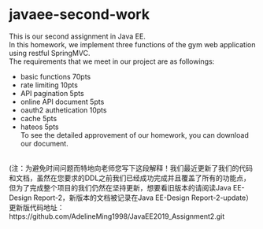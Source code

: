 # javaee-second-work
This is our second assignment in Java EE.<br/>
In this homework, we implement three functions of the gym web application using restful SpringMVC.<br/>
The requirements that we meet in our project are as followings:<br/>
- basic functions 70pts<br/>
- rate limiting 10pts<br/>
- API pagination 5pts<br/>
- online API document 5pts<br/>
- oauth2 authetication 10pts<br/>
- cache 5pts<br/>
- hateos 5pts<br/>
To see the detailed approvement of our homework, you can download our document.<br/>
<br/>
(注：为避免时间问题而特地向老师您写下这段解释！我们最近更新了我们的代码和文档，虽然在您要求的DDL之前我们已经成功完成并且覆盖了所有的功能点，但为了完成整个项目的我们仍然在坚持更新，想要看旧版本的请阅读Java EE-Design Report-2，新版本的文档被记录在Java EE-Design Report-2-update）
更新版代码地址：https://github.com/AdelineMing1998/JavaEE2019_Assignment2.git
